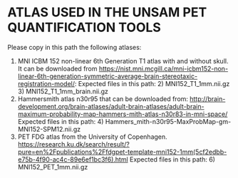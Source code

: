# ATLAS USED IN THE UNSAM PET QUANTIFICATION TOOLS

Please copy in this path the following atlases:
1) MNI ICBM 152 non-linear 6th Generation T1 atlas with and without skull. It can be downloaded from https://nist.mni.mcgill.ca/mni-icbm152-non-linear-6th-generation-symmetric-average-brain-stereotaxic-registration-model/: 
    Expected files in this path:
   2) MNI152_T1_1mm.nii.gz
   3) MNI152_T1_1mm_brain.nii.gz
3) Hammersmith atlas n30r95 that can be downloaded from: http://brain-development.org/brain-atlases/adult-brain-atlases/adult-brain-maximum-probability-map-hammers-mith-atlas-n30r83-in-mni-space/
    Expected files in this path:
   4) Hammers_mith-n30r95-MaxProbMap-gm-MNI152-SPM12.nii.gz
5) PET FDG atlas from the University of Copenhagen. https://research.ku.dk/search/result/?pure=en%2Fpublications%2Ffdgpet-template-mni152-1mm(5cf2edbb-e75b-4f90-ac4c-89e6ef1bc3f6).html
    Expected files in this path:
   6) MNI152_PET_1mm.nii.gz
